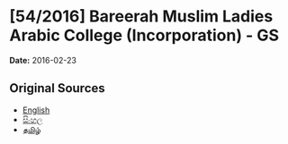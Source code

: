 # [54/2016] Bareerah Muslim Ladies Arabic College (Incorporation) - GS

**Date:** 2016-02-23

## Original Sources

- [English](https://documents.gov.lk/view/bills/2016/2/54-2016_E.pdf)
- [සිංහල](https://documents.gov.lk/view/bills/2016/2/54-2016_S.pdf)
- [தமிழ்](https://documents.gov.lk/view/bills/2016/2/54-2016_T.pdf)
